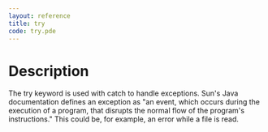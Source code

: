 ```yaml
---
layout: reference
title: try
code: try.pde
---
```


# Description

The try keyword is used with catch to handle exceptions. Sun's Java documentation defines an exception as "an event, which occurs during the execution of a program, that disrupts the normal flow of the program's instructions." This could be, for example, an error while a file is read.

